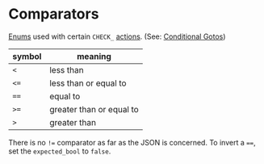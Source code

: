 # Comparators

[Enums](enums.md) used with certain `CHECK_` [actions](../actions). (See: [Conditional Gotos](../actions/conditional_gotos.md))

symbol | meaning
---|---
`<`  | less than
`<=` | less than or equal to
`==` | equal to
`>=` | greater than or equal to
`>`  | greater than

There is no `!=` comparator as far as the JSON is concerned. To invert a `==`, set the `expected_bool` to `false`.
